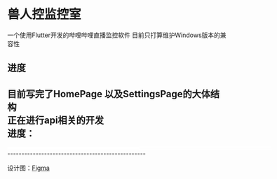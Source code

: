 # 兽人控监控室 
一个使用Flutter开发的哔哩哔哩直播监控软件
目前只打算维护Windows版本的兼容性  
## 进度  
目前写完了HomePage 以及SettingsPage的大体结构  
正在进行api相关的开发  
进度：  
 -------------------------------------------------
<div style="width:600px;height:5px;border:1px solid white"><div style="width:50%;height:5px;background-color:white;"></div></div>
 -------------------------------------------------


 设计图：[Figma](https://www.figma.com/file/8A6q8s9eflyM9bNr9NSzRP/SrkMonitor)  